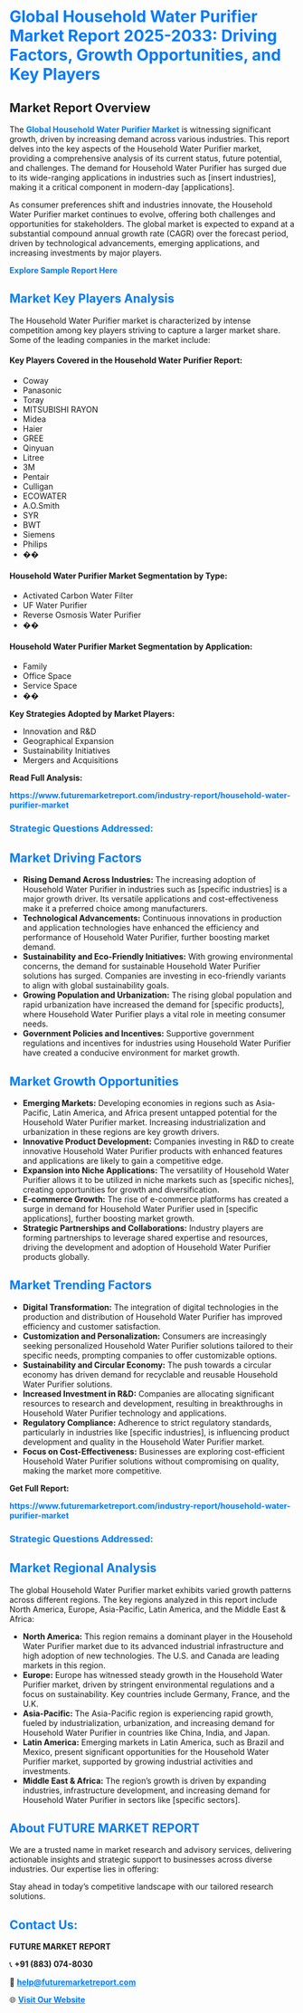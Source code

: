 <h1 style="color: #007BFF;">Global Household Water Purifier Market Report 2025-2033: Driving Factors, Growth Opportunities, and Key Players</h1>

<section id="overview">
<h2>Market Report Overview</h2>
<p>The <a href="https://www.futuremarketreport.com/industry-report/household-water-purifier-market" style="color: #007BFF; text-decoration: none;"><strong>Global Household Water Purifier Market</strong></a> is witnessing significant growth, driven by increasing demand across various industries. This report delves into the key aspects of the Household Water Purifier market, providing a comprehensive analysis of its current status, future potential, and challenges. The demand for Household Water Purifier has surged due to its wide-ranging applications in industries such as [insert industries], making it a critical component in modern-day [applications].</p>
<p>As consumer preferences shift and industries innovate, the Household Water Purifier market continues to evolve, offering both challenges and opportunities for stakeholders. The global market is expected to expand at a substantial compound annual growth rate (CAGR) over the forecast period, driven by technological advancements, emerging applications, and increasing investments by major players.</p>
</section>

<section id="overview">
<p><a href="https://www.futuremarketreport.com/request-sample/reportId=118612" style="color: #007BFF; text-decoration: none;"><strong>Explore Sample Report Here</strong></a></p>
</section>

<section id="key-players">
<h2 style="color: #007BFF;">Market Key Players Analysis</h2>
<p>The Household Water Purifier market is characterized by intense competition among key players striving to capture a larger market share. Some of the leading companies in the market include:</p>
<h4>Key Players Covered in the Household Water Purifier Report:</h4>
<ul><li>Coway</li><li>Panasonic</li><li>Toray</li><li>MITSUBISHI RAYON</li><li>Midea</li><li>Haier</li><li>GREE</li><li>Qinyuan</li><li>Litree</li><li>3M</li><li>Pentair</li><li>Culligan</li><li>ECOWATER</li><li>A.O.Smith</li><li>SYR</li><li>BWT</li><li>Siemens</li><li>Philips</li><li>��</li></ul>
<h4>Household Water Purifier Market Segmentation by Type:</h4>
<ul><li>Activated Carbon Water Filter</li><li>UF Water Purifier</li><li>Reverse Osmosis Water Purifier</li><li>��</li></ul>

<h4>Household Water Purifier Market Segmentation by Application:</h4>
<ul><li>Family</li><li>Office Space</li><li>Service Space</li><li>��</li></ul>
<p><strong>Key Strategies Adopted by Market Players:</strong></p>
<ul>
<li>Innovation and R&D</li>
<li>Geographical Expansion</li>
<li>Sustainability Initiatives</li>
<li>Mergers and Acquisitions</li>
</ul>
</section>

<section>
<p><strong>Read Full Analysis: </strong></p><a href="https://www.futuremarketreport.com/industry-report/household-water-purifier-market" style="color: #007BFF; text-decoration: none;"><strong>https://www.futuremarketreport.com/industry-report/household-water-purifier-market</strong></a>
<h3 style="color: #007BFF;">Strategic Questions Addressed:</h3>
</section>

<section id="driving-factors">
<h2 style="color: #007BFF;">Market Driving Factors</h2>
<ul>
<li><strong>Rising Demand Across Industries:</strong> The increasing adoption of Household Water Purifier in industries such as [specific industries] is a major growth driver. Its versatile applications and cost-effectiveness make it a preferred choice among manufacturers.</li>
<li><strong>Technological Advancements:</strong> Continuous innovations in production and application technologies have enhanced the efficiency and performance of Household Water Purifier, further boosting market demand.</li>
<li><strong>Sustainability and Eco-Friendly Initiatives:</strong> With growing environmental concerns, the demand for sustainable Household Water Purifier solutions has surged. Companies are investing in eco-friendly variants to align with global sustainability goals.</li>
<li><strong>Growing Population and Urbanization:</strong> The rising global population and rapid urbanization have increased the demand for [specific products], where Household Water Purifier plays a vital role in meeting consumer needs.</li>
<li><strong>Government Policies and Incentives:</strong> Supportive government regulations and incentives for industries using Household Water Purifier have created a conducive environment for market growth.</li>
</ul>
</section>

<section id="growth-opportunities">
<h2 style="color: #007BFF;">Market Growth Opportunities</h2>
<ul>
<li><strong>Emerging Markets:</strong> Developing economies in regions such as Asia-Pacific, Latin America, and Africa present untapped potential for the Household Water Purifier market. Increasing industrialization and urbanization in these regions are key growth drivers.</li>
<li><strong>Innovative Product Development:</strong> Companies investing in R&D to create innovative Household Water Purifier products with enhanced features and applications are likely to gain a competitive edge.</li>
<li><strong>Expansion into Niche Applications:</strong> The versatility of Household Water Purifier allows it to be utilized in niche markets such as [specific niches], creating opportunities for growth and diversification.</li>
<li><strong>E-commerce Growth:</strong> The rise of e-commerce platforms has created a surge in demand for Household Water Purifier used in [specific applications], further boosting market growth.</li>
<li><strong>Strategic Partnerships and Collaborations:</strong> Industry players are forming partnerships to leverage shared expertise and resources, driving the development and adoption of Household Water Purifier products globally.</li>
</ul>
</section>

<section id="trending-factors">
<h2 style="color: #007BFF;">Market Trending Factors</h2>
<ul>
<li><strong>Digital Transformation:</strong> The integration of digital technologies in the production and distribution of Household Water Purifier has improved efficiency and customer satisfaction.</li>
<li><strong>Customization and Personalization:</strong> Consumers are increasingly seeking personalized Household Water Purifier solutions tailored to their specific needs, prompting companies to offer customizable options.</li>
<li><strong>Sustainability and Circular Economy:</strong> The push towards a circular economy has driven demand for recyclable and reusable Household Water Purifier solutions.</li>
<li><strong>Increased Investment in R&D:</strong> Companies are allocating significant resources to research and development, resulting in breakthroughs in Household Water Purifier technology and applications.</li>
<li><strong>Regulatory Compliance:</strong> Adherence to strict regulatory standards, particularly in industries like [specific industries], is influencing product development and quality in the Household Water Purifier market.</li>
<li><strong>Focus on Cost-Effectiveness:</strong> Businesses are exploring cost-efficient Household Water Purifier solutions without compromising on quality, making the market more competitive.</li>
</ul>
</section>

<section>
<p><strong>Get Full Report: </strong></p><a href="https://www.futuremarketreport.com/industry-report/household-water-purifier-market" style="color: #007BFF; text-decoration: none;"><strong>https://www.futuremarketreport.com/industry-report/household-water-purifier-market</strong></a>
<h3 style="color: #007BFF;">Strategic Questions Addressed:</h3>
</section>


<section id="regional-analysis">
<h2 style="color: #007BFF;">Market Regional Analysis</h2>
<p>The global Household Water Purifier market exhibits varied growth patterns across different regions. The key regions analyzed in this report include North America, Europe, Asia-Pacific, Latin America, and the Middle East & Africa:</p>
<ul>
<li><strong>North America:</strong> This region remains a dominant player in the Household Water Purifier market due to its advanced industrial infrastructure and high adoption of new technologies. The U.S. and Canada are leading markets in this region.</li>
<li><strong>Europe:</strong> Europe has witnessed steady growth in the Household Water Purifier market, driven by stringent environmental regulations and a focus on sustainability. Key countries include Germany, France, and the U.K.</li>
<li><strong>Asia-Pacific:</strong> The Asia-Pacific region is experiencing rapid growth, fueled by industrialization, urbanization, and increasing demand for Household Water Purifier in countries like China, India, and Japan.</li>
<li><strong>Latin America:</strong> Emerging markets in Latin America, such as Brazil and Mexico, present significant opportunities for the Household Water Purifier market, supported by growing industrial activities and investments.</li>
<li><strong>Middle East & Africa:</strong> The region’s growth is driven by expanding industries, infrastructure development, and increasing demand for Household Water Purifier in sectors like [specific sectors].</li>
</ul>
</section>

<footer>
<h2 style="color: #007BFF;">About FUTURE MARKET REPORT</h2>
<p>We are a trusted name in market research and advisory services, delivering actionable insights and strategic support to businesses across diverse industries. Our expertise lies in offering:</p>

<p>Stay ahead in today’s competitive landscape with our tailored research solutions.</p>

<h2 style="color: #007BFF;">Contact Us:</h2>
<p><strong>FUTURE MARKET REPORT</strong></p>
<p>📞 <strong>+91 (883) 074-8030</strong></p>
<p>📧 <strong><a href="mailto:help@futuremarketreport.com" style="color: #007BFF;">help@futuremarketreport.com</a></strong></p>
<p>🌐 <strong><a href="https://www.futuremarketreport.com/" style="color: #007BFF;">Visit Our Website</a></strong></p>
</footer>
